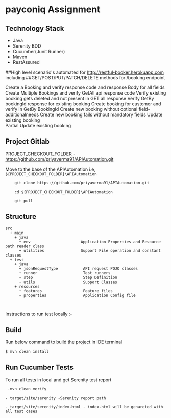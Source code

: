 # payconiq  Assignment


## Technology Stack

- Java
- Serenity BDD
- Cucumber(Junit Runner)
- Maven
- RestAssured

##High level scenario's automated for http://restful-booker.herokuapp.com including
##GET/POST/PUT/PATCH/DELETE methods for /booking endpoint

  Create a Booking and verify response code and response Body for all fields
  Create Multiple Bookings and verify GetAll api response code
  Verify existing booking gets deleted and not present in GET all response
  Verify GetBy bookingId response for existing booking
  Create booking for customer and verify in GetBy BookingId
  Create new booking without optional field-additionalneeds
  Create new booking fails without mandatory fields
  Update existing booking  
  Partial Update existing booking

## Project Gitlab

PROJECT_CHECKOUT_FOLDER - https://github.com/priyaverma91/APIAutomation.git

Move to the base of the APIAutomation i.e, `${PROJECT_CHECKOUT_FOLDER}\APIAutomation `

        git clone https://github.com/priyaverma91/APIAutomation.git
        
        cd ${PROJECT_CHECKOUT_FOLDER}\APIAutomation
        
        git pull

## Structure
```Gherkin
src
  + main
    + java
      + env                      Application Properties and Resource path reader class
      + utilities                Support File operation and constant classes
  + test
    + java                        
      + jsonRequestType           API request POJO classes
      + runner                    Test runners
      + step                      Step Definition
      + utils                     Support Classes
    + resources
      + features                  Feature files
      + properties                Application Config file
  
   
```
Instructions to run test locally :-

## Build

Run below command to build the project in IDE terminal
```sh
$ mvn clean install
```

## Run Cucumber Tests

To run all tests in local and get Serenity test report
        
     -mvn clean verify

    - target/site/serenity -Serenity report path

    - target/site/serenity/index.html - index.html will be genareted with all test cases



